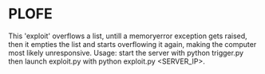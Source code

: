 # PLOFE
This 'exploit' overflows a list, untill a memoryerror exception gets raised, then it empties the list and starts overflowing it again, making the computer most likely unresponsive. Usage: start the server with python trigger.py then launch exploit.py with python exploit.py <SERVER_IP>.
